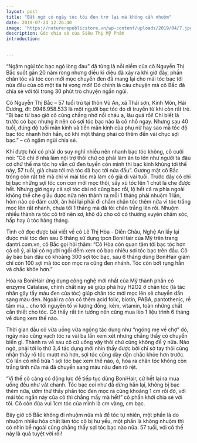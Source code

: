 ```yaml
---
layout: post
title: "Bất ngờ có ngày tóc tôi đen trở lại mà không cần nhuộm"
date: 2019-07-24 12:26:40
image: 'https://naturerepublicstore.vn/wp-content/uploads/2019/04/7.jpg'
description: Góc chia sẻ của Siêu Thị Mỹ Phẩm
introduction:

 
---
```



“Ngậm ngùi tóc bạc ngó lòng đau” đã từng là nỗi niềm của cô Nguyễn Thị Bắc suốt gần 20 năm ròng nhưng điều kì diệu đã xảy ra khi giờ đây, phần chân tóc và tóc con mới mọc chuyển đen đã mang lại cho mái tóc bạc tới nửa đầu của cô một tia hi vọng mới! Đó chính là câu chuyện mà cô Bắc đã chia sẻ với tôi trong 30 phút trò chuyện ngắn ngủi.


Cô Nguyễn Thị Bắc – 57 tuổi trú tại thôn Vũ An, xã Thái sơn, Kinh Môn, Hải Dương, đt: 0946.958.533 là một người bạc tóc do di truyền từ khi còn rất trẻ. “Bị bạc từ bao giờ cô cũng chẳng nhớ nổi cháu ạ, lâu quá rồi! Chỉ biết là trước có bạc nhưng ít nên có sợi tóc bạc nào là cô nhổ ngay. Nhưng sau 40 tuổi, đúng độ tuổi mãn kinh và tiền mãn kinh của phụ nữ hay sao mà tốc độ bạc tóc nhanh hơn hẳn, có khi một tháng phải có thêm đến vài chục sợi bạc.” – cô ngậm ngùi chia sẻ.

Khi được hỏi có phải do suy nghĩ nhiều nên nhanh bạc tóc không, cô cười nói: “Cô chỉ ở nhà làm nội trợ thôi chứ có phải làm ăn to lớn như người ta đâu cơ chứ thế mà tóc họ vẫn cứ đen tuyền còn mình thì bạc kinh khủng tới thế này, 57 tuổi, già chưa tới mà tóc đã bạc tới nửa đầu”. Gương mặt cô Bắc trông còn rất trẻ mà chỉ vì mái tóc mà làm cô già đi vài tuổi. Trước đây cô chỉ bị bạc những sợi tóc con con mới mọc thôi, sấy xù tóc lên 1 chút là che được hết. Nhưng giờ ngay cả sợi tóc dài nó cũng bạc rồi, lộ hết cả ra phía ngoài không thể che giấu được nữa nên thành ra mỗi 1 tháng phải nhuộm 1 lần, hôm nào có đám cưới, ăn hỏi lại phải đi chấm chân tóc thêm nữa vì tóc trắng mọc lên rất nhanh, chưa tới 1 tháng mà đã tòi chân trắng lên rồi. Nhuộm nhiều thành ra tóc cô trở nên xơ, khô dù cho cô có thường xuyên chăm sóc, hấp hay ủ tóc hàng tháng.

 
Tình cờ đọc được bài viết về cô Lê Thị Hòa - Diễn Châu, Nghệ An lấy lại được mái tóc đen sau 6 tháng sử dụng tpcn BoniHair của Mỹ trên trang dantri.com.vn, cô Bắc gọi hỏi thăm: “Cô Hòa còn quan tâm tới bạc tóc hơn cả cô ý, ai lại có người ngồi đếm xem có bao nhiêu sợi tóc bạc trên đầu. Cô ấy bảo ban đầu có khoảng 300 sợi tóc bạc, sau 6 tháng dùng BoniHair giảm chỉ còn 100 sợi mà tóc con mọc ra cũng đen nhánh. Tóc còn bớt rụng hẳn và chắc khỏe hơn.”

Hóa ra BoniHair ứng dụng công nghệ mới nhất của Mỹ thành phần có enzyme Catalase, chính chất này sẽ giúp phá hủy H2O2 ở chân tóc (là tác nhân gây tẩy màu đen của tóc) giúp chân tóc mới mọc lên sẽ chuyển dần sang màu đen. Ngoài ra còn có thêm acid folic, biotin, PABA, pantothenic, rễ tầm ma… cho tới nguyên tố vi lượng đồng, kẽm, vitamin, toàn những chất cần thiết cho tóc. Cô thấy rất tin tưởng nên cũng mua lèo 1 liệu trình 6 tháng về dùng xem thế nào.

Thời gian đầu cô vừa uống vừa ngóng tác dụng như “ngóng mẹ về chợ” đó, ngày nào cũng vạch tóc ra vài ba lần xem xét nhưng chẳng thấy có chuyển biến gì. Thành ra về sau cô cứ uống vậy thôi chứ cũng không để ý nữa. Nào ngờ, phải tới lọ thứ 3,4 tác dụng mới nhìn thấy được bởi chỉ sờ tay thôi cũng nhận thấy rõ tóc mượt mà hơn, sợi tóc cũng dày dặn chắc khỏe hơn trước. Có lần cô nhổ bừa 1 sợi tóc bạc xem thế nào, ô, hóa ra chân tóc không còn trắng tinh nữa mà đã chuyển sang màu nâu đen rõ rệt.

“Vì thế cô càng có động lực để tiếp tục dùng BoniHair, cứ hết lại ra mua uống đều như vắt chanh. Tóc bạc coi như đã dừng hẳn lại, không bị bạc thêm nữa, ướm thử thấy phần tóc đen mọc ra cũng khoảng 1 cm rồi đó, với mái tóc ngắn này của cô thì chẳng mấy mà hết!” cô phấn khởi chia sẻ với tôi. Cô còn đùa vui 1cm tóc của mình là cm vàng, cm bạc.

Bây giờ cô Bắc không đi nhuộm nữa mà để tóc tự nhiên, một phần là do nhuộm nhiều hóa chất làm tóc cô bị hư yếu, một phần là không nhuộm thì có nhìn bề ngoài cũng chẳng thấy sợi tóc bạc nào nữa. 57 tuổi, với cô thế này là quá tuyệt vời rồi!